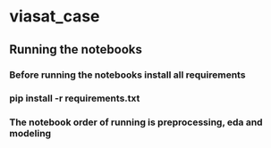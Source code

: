 # viasat_case

## Running the notebooks
### Before running the notebooks install all requirements
### pip install -r requirements.txt
### The notebook order of running is preprocessing, eda and modeling
